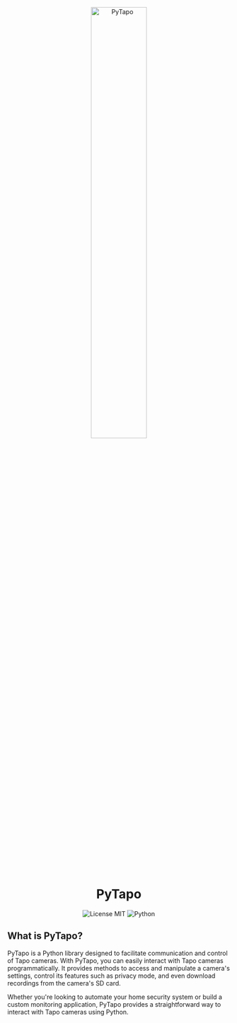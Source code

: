 <p align="center">
    <img width="50%" src="https://raw.githubusercontent.com/JurajNyiri/pytapo/main/.github/assets/pytapo_transparent.svg" alt="PyTapo"/>
    <h1 align="center">PyTapo </h1>
</p>

<p align="center">
    <img src="https://img.shields.io/badge/license-MIT-green?style=for-the-badge" alt="License MIT"/>
    <img src="https://img.shields.io/badge/-Python-3776AB?style=for-the-badge&logo=python&logoColor=white" alt="Python"/>
</p>

## What is PyTapo?

PyTapo is a Python library designed to facilitate communication and control of Tapo cameras. With PyTapo, you can easily interact with Tapo cameras programmatically. It provides methods to access and manipulate a camera's settings, control its features such as privacy mode, and even download recordings from the camera's SD card.

Whether you're looking to automate your home security system or build a custom monitoring application, PyTapo provides a straightforward way to interact with Tapo cameras using Python.